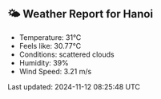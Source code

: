 <!-- WEATHER-START -->
## 🌤 Weather Report for Hanoi

- Temperature: 31°C
- Feels like: 30.77°C
- Conditions: scattered clouds
- Humidity: 39%
- Wind Speed: 3.21 m/s

Last updated: 2024-11-12 08:25:48 UTC
<!-- WEATHER-END -->
